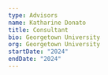 ```yaml
---
type: Advisors
name: Katharine Donato
title: Consultant
bio: Georgetown University
org: Georgetown University
startDate: "2024"
endDate: "2024"
---
```


